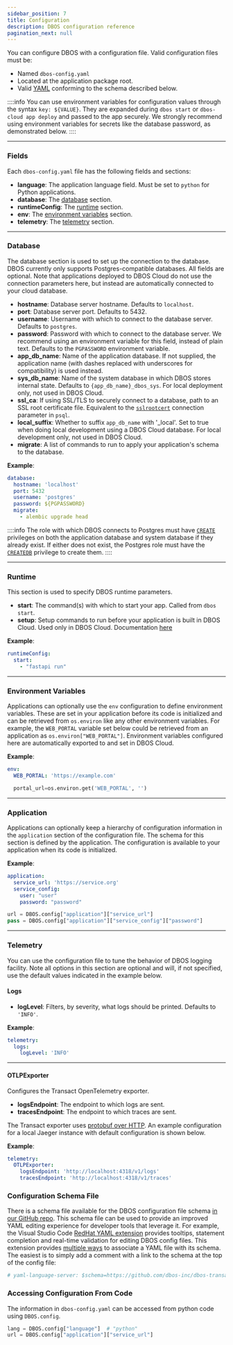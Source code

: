 ```yaml
---
sidebar_position: 7
title: Configuration
description: DBOS configuration reference
pagination_next: null
---
```


You can configure DBOS with a configuration file.
Valid configuration files must be:
- Named `dbos-config.yaml`
- Located at the application package root.
- Valid [YAML](https://yaml.org/) conforming to the schema described below.

::::info
You can use environment variables for configuration values through the syntax `key: ${VALUE}`. They are expanded during `dbos start` or `dbos-cloud app deploy` and passed to the app securely. We strongly recommend using environment variables for secrets like the database password, as demonstrated below. 
::::

---

### Fields

Each `dbos-config.yaml` file has the following fields and sections:

- **language**: The application language field. Must be set to `python` for Python applications.
- **database**: The [database](#database) section.
- **runtimeConfig**: The [runtime](#runtime) section.
- **env**: The [environment variables](#environment-variables) section.
- **telemetry**: The [telemetry](#telemetry) section.

---

### Database

The database section is used to set up the connection to the database.
DBOS currently only supports Postgres-compatible databases.
All fields are optional.
Note that applications deployed to DBOS Cloud do not use the connection parameters here, but instead are automatically connected to your cloud database.

- **hostname**: Database server hostname. Defaults to `localhost`.
- **port**: Database server port. Defaults to 5432.
- **username**: Username with which to connect to the database server. Defaults to `postgres`.
- **password**: Password with which to connect to the database server.  We recommend using an environment variable for this field, instead of plain text. Defaults to the `PGPASSWORD` environment variable.
- **app_db_name**: Name of the application database. If not supplied, the application name (with dashes replaced with underscores for compatibility) is used instead.
- **sys_db_name**: Name of the system database in which DBOS stores internal state. Defaults to `{app_db_name}_dbos_sys`.  For local deployment only, not used in DBOS Cloud.
- **ssl_ca**: If using SSL/TLS to securely connect to a database, path to an SSL root certificate file.  Equivalent to the [`sslrootcert`](https://www.postgresql.org/docs/current/libpq-ssl.html) connection parameter in `psql`.
- **local_suffix**: Whether to suffix `app_db_name` with '_local'. Set to true when doing local development using a DBOS Cloud database. For local development only, not used in DBOS Cloud.
- **migrate**: A list of commands to run to apply your application's schema to the database. 


**Example**:

```yaml
database:
  hostname: 'localhost'
  port: 5432
  username: 'postgres'
  password: ${PGPASSWORD}
  migrate:
    - alembic upgrade head
```

::::info
The role with which DBOS connects to Postgres must have [`CREATE`](https://www.postgresql.org/docs/current/ddl-priv.html#DDL-PRIV-CREATE) privileges on both the application database and system database if they already exist.
If either does not exist, the Postgres role must have the [`CREATEDB`](https://www.postgresql.org/docs/current/sql-createdatabase.html) privilege to create them.
::::

---

### Runtime

This section is used to specify DBOS runtime parameters.

- **start**: The command(s) with which to start your app. Called from `dbos start`.
- **setup**: Setup commands to run before your application is built in DBOS Cloud. Used only in DBOS Cloud. Documentation [here](../../cloud-tutorials/application-management.md#customizing-microvm-setup)

**Example**:

```yaml
runtimeConfig:
  start:
    - "fastapi run"
```
---

### Environment Variables

Applications can optionally use the `env` configuration to define environment variables.
These are set in your application before its code is initialized and can be retrieved from `os.environ` like any other environment variables.
For example, the `WEB_PORTAL` variable set below could be retrieved from an application as `os.environ["WEB_PORTAL"]`.
Environment variables configured here are automatically exported to and set in DBOS Cloud.

**Example**:
```yaml
env:
  WEB_PORTAL: 'https://example.com'
```

```python
  portal_url=os.environ.get('WEB_PORTAL', '')
```

---

### Application

Applications can optionally keep a hierarchy of configuration information in the `application` section of the configuration file.
The schema for this section is defined by the application.
The configuration is available to your application when its code is initialized.

**Example**:
```yaml
application:
  service_url: 'https://service.org'
  service_config:
    user: "user"
    password: "password"
```

```python
url = DBOS.config["application"]["service_url"]
pass = DBOS.config["application"]["service_config"]["password"]
```

---

### Telemetry

You can use the configuration file to tune the behavior of DBOS logging facility.
Note all options in this section are optional and will, if not specified, use the default values indicated in the example below.

#### Logs
- **logLevel**: Filters, by severity, what logs should be printed. Defaults to `'INFO'`.

**Example**:

```yaml
telemetry:
  logs:
    logLevel: 'INFO'
```

---

#### OTLPExporter
Configures the Transact OpenTelemetry exporter.
- **logsEndpoint**: The endpoint to which logs are sent.
- **tracesEndpoint**: The endpoint to which traces are sent.

The Transact exporter uses [protobuf over HTTP](https://www.npmjs.com/package/@opentelemetry/exporter-trace-otlp-proto). An example configuration for a local Jaeger instance with default configuration is shown below.

**Example**:

```yaml
telemetry:
  OTLPExporter:
    logsEndpoint: 'http://localhost:4318/v1/logs'
    tracesEndpoint: 'http://localhost:4318/v1/traces'
```

### Configuration Schema File

There is a schema file available for the DBOS configuration file schema [in our GitHub repo](https://github.com/dbos-inc/dbos-transact-py/blob/main/dbos/dbos-config.schema.json).
This schema file can be used to provide an improved YAML editing experience for developer tools that leverage it.
For example, the Visual Studio Code [RedHat YAML extension](https://marketplace.visualstudio.com/items?itemName=redhat.vscode-yaml) provides tooltips, statement completion and real-time validation for editing DBOS config files.
This extension provides [multiple ways](https://github.com/redhat-developer/vscode-yaml#associating-schemas) to associate a YAML file with its schema.
The easiest is to simply add a comment with a link to the schema at the top of the config file:

```yaml
# yaml-language-server: $schema=https://github.com/dbos-inc/dbos-transact-py/blob/main/dbos/dbos-config.schema.json
```

### Accessing Configuration From Code

The information in `dbos-config.yaml` can be accessed from python code using `DBOS.config`.

```python
lang = DBOS.config["language"]  # "python"
url = DBOS.config["application"]["service_url"]
```
